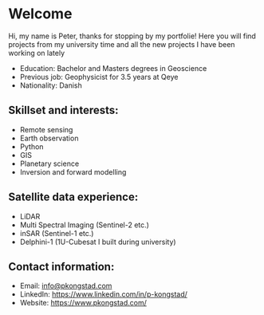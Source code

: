 # Welcome
Hi, my name is Peter, thanks for stopping by my portfolie! Here you will find projects from my university time and all the new projects I have been working on lately
* Education: Bachelor and Masters degrees in Geoscience
* Previous job: Geophysicist for 3.5 years at Qeye
* Nationality: Danish 

## Skillset and interests: 
* Remote sensing
* Earth observation
* Python
* GIS
* Planetary science
* Inversion and forward modelling

## Satellite data experience:
* LiDAR
* Multi Spectral Imaging (Sentinel-2 etc.)
* inSAR (Sentinel-1 etc.)
* Delphini-1 (1U-Cubesat I built during university)

## Contact information:
* Email: info@pkongstad.com
* LinkedIn: https://www.linkedin.com/in/p-kongstad/
* Website: https://www.pkongstad.com/

<!--
**Kongstad/Kongstad** is a ✨ _special_ ✨ repository because its `README.md` (this file) appears on your GitHub profile.

Here are some ideas to get you started:

- 🔭 I’m currently working on ...
- 🌱 I’m currently learning ...
- 👯 I’m looking to collaborate on ...
- 🤔 I’m looking for help with ...
- 💬 Ask me about ...
- 📫 How to reach me: ...
- 😄 Pronouns: ...
- ⚡ Fun fact: ...
-->
